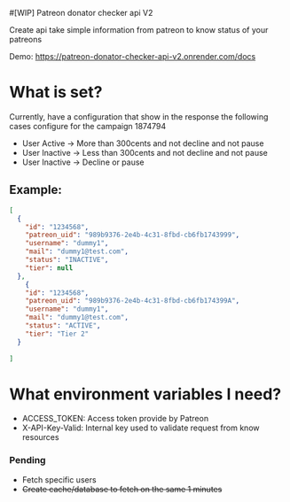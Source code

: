 #[WIP] Patreon donator checker api V2

Create api take simple information from patreon to know status of your patreons

Demo: https://patreon-donator-checker-api-v2.onrender.com/docs

# What is set?

Currently, have a configuration that show in the response the following cases configure for the campaign 1874794

- User Active -> More than 300cents and not decline and not pause
- User Inactive -> Less than 300cents and not decline and not pause
- User Inactive -> Decline or pause


## Example:

```json
[
  {
    "id": "1234568",
    "patreon_uid": "989b9376-2e4b-4c31-8fbd-cb6fb1743999",
    "username": "dummy1",
    "mail": "dummy1@test.com",
    "status": "INACTIVE",
    "tier": null
  },
    {
    "id": "1234568",
    "patreon_uid": "989b9376-2e4b-4c31-8fbd-cb6fb174399A",
    "username": "dummy1",
    "mail": "dummy1@test.com",
    "status": "ACTIVE",
    "tier": "Tier 2"
  }
  
]
```

# What environment variables I need?

- ACCESS_TOKEN: Access token provide by Patreon
- X-API-Key-Valid: Internal key used to validate request from know resources

### Pending
- Fetch specific users
- ~~Create cache/database to fetch on the same 1 minutes~~
  